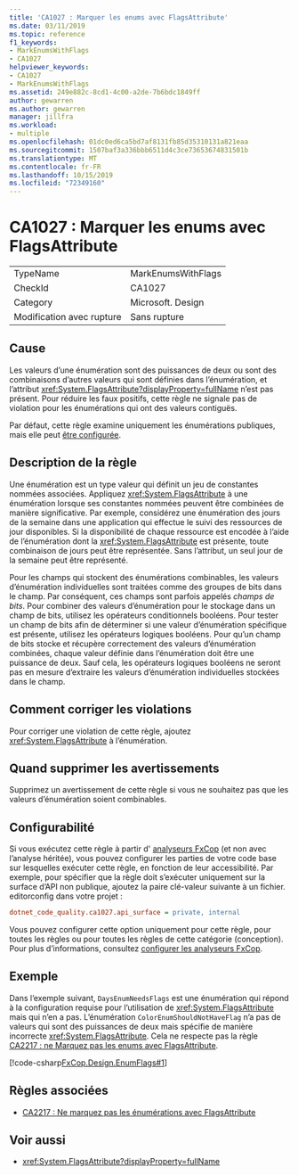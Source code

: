 ```yaml
---
title: 'CA1027 : Marquer les enums avec FlagsAttribute'
ms.date: 03/11/2019
ms.topic: reference
f1_keywords:
- MarkEnumsWithFlags
- CA1027
helpviewer_keywords:
- CA1027
- MarkEnumsWithFlags
ms.assetid: 249e882c-8cd1-4c00-a2de-7b6bdc1849ff
author: gewarren
ms.author: gewarren
manager: jillfra
ms.workload:
- multiple
ms.openlocfilehash: 01dc0ed6ca5bd7af8131fb85d35310131a821eaa
ms.sourcegitcommit: 1507baf3a336bbb6511d4c3ce73653674831501b
ms.translationtype: MT
ms.contentlocale: fr-FR
ms.lasthandoff: 10/15/2019
ms.locfileid: "72349160"
---
```

# <a name="ca1027-mark-enums-with-flagsattribute"></a>CA1027 : Marquer les enums avec FlagsAttribute

|||
|-|-|
|TypeName|MarkEnumsWithFlags|
|CheckId|CA1027|
|Category|Microsoft. Design|
|Modification avec rupture|Sans rupture|

## <a name="cause"></a>Cause

Les valeurs d’une énumération sont des puissances de deux ou sont des combinaisons d’autres valeurs qui sont définies dans l’énumération, et l’attribut <xref:System.FlagsAttribute?displayProperty=fullName> n’est pas présent. Pour réduire les faux positifs, cette règle ne signale pas de violation pour les énumérations qui ont des valeurs contiguës.

Par défaut, cette règle examine uniquement les énumérations publiques, mais elle peut [être configurée](#configurability).

## <a name="rule-description"></a>Description de la règle

Une énumération est un type valeur qui définit un jeu de constantes nommées associées. Appliquez <xref:System.FlagsAttribute> à une énumération lorsque ses constantes nommées peuvent être combinées de manière significative. Par exemple, considérez une énumération des jours de la semaine dans une application qui effectue le suivi des ressources de jour disponibles. Si la disponibilité de chaque ressource est encodée à l’aide de l’énumération dont la <xref:System.FlagsAttribute> est présente, toute combinaison de jours peut être représentée. Sans l’attribut, un seul jour de la semaine peut être représenté.

Pour les champs qui stockent des énumérations combinables, les valeurs d’énumération individuelles sont traitées comme des groupes de bits dans le champ. Par conséquent, ces champs sont parfois appelés *champs de bits*. Pour combiner des valeurs d’énumération pour le stockage dans un champ de bits, utilisez les opérateurs conditionnels booléens. Pour tester un champ de bits afin de déterminer si une valeur d’énumération spécifique est présente, utilisez les opérateurs logiques booléens. Pour qu’un champ de bits stocke et récupère correctement des valeurs d’énumération combinées, chaque valeur définie dans l’énumération doit être une puissance de deux. Sauf cela, les opérateurs logiques booléens ne seront pas en mesure d’extraire les valeurs d’énumération individuelles stockées dans le champ.

## <a name="how-to-fix-violations"></a>Comment corriger les violations

Pour corriger une violation de cette règle, ajoutez <xref:System.FlagsAttribute> à l’énumération.

## <a name="when-to-suppress-warnings"></a>Quand supprimer les avertissements

Supprimez un avertissement de cette règle si vous ne souhaitez pas que les valeurs d’énumération soient combinables.

## <a name="configurability"></a>Configurabilité

Si vous exécutez cette règle à partir d' [analyseurs FxCop](install-fxcop-analyzers.md) (et non avec l’analyse héritée), vous pouvez configurer les parties de votre code base sur lesquelles exécuter cette règle, en fonction de leur accessibilité. Par exemple, pour spécifier que la règle doit s’exécuter uniquement sur la surface d’API non publique, ajoutez la paire clé-valeur suivante à un fichier. editorconfig dans votre projet :

```ini
dotnet_code_quality.ca1027.api_surface = private, internal
```

Vous pouvez configurer cette option uniquement pour cette règle, pour toutes les règles ou pour toutes les règles de cette catégorie (conception). Pour plus d’informations, consultez [configurer les analyseurs FxCop](configure-fxcop-analyzers.md).

## <a name="example"></a>Exemple

Dans l’exemple suivant, `DaysEnumNeedsFlags` est une énumération qui répond à la configuration requise pour l’utilisation de <xref:System.FlagsAttribute> mais qui n’en a pas. L’énumération `ColorEnumShouldNotHaveFlag` n’a pas de valeurs qui sont des puissances de deux mais spécifie de manière incorrecte <xref:System.FlagsAttribute>. Cela ne respecte pas la règle [CA2217 : ne Marquez pas les enums avec FlagsAttribute](../code-quality/ca2217.md).

[!code-csharp[FxCop.Design.EnumFlags#1](../code-quality/codesnippet/CSharp/ca1027-mark-enums-with-flagsattribute_1.cs)]

## <a name="related-rules"></a>Règles associées

- [CA2217 : Ne marquez pas les énumérations avec FlagsAttribute](../code-quality/ca2217.md)

## <a name="see-also"></a>Voir aussi

- <xref:System.FlagsAttribute?displayProperty=fullName>